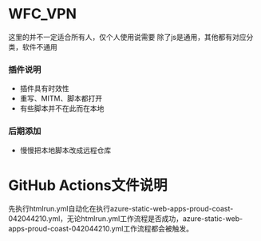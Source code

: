 # WFC_VPN
这里的并不一定适合所有人，仅个人使用说需要
除了js是通用，其他都有对应分类，软件不通用

### 插件说明
- 插件具有时效性
- 重写、MITM、脚本都打开
- 有些脚本并不在此而在本地

### 后期添加
- 慢慢把本地脚本改成远程仓库


# GitHub Actions文件说明
先执行htmlrun.yml自动化在执行azure-static-web-apps-proud-coast-042044210.yml，无论htmlrun.yml工作流程是否成功，azure-static-web-apps-proud-coast-042044210.yml工作流程都会被触发。
